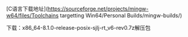 [C语言下载地址](https://sourceforge.net/projects/mingw-w64/files/Toolchains targetting Win64/Personal Builds/mingw-builds/)

下载：x86_64-8.1.0-release-posix-sjlj-rt_v6-rev0.7z解压包

